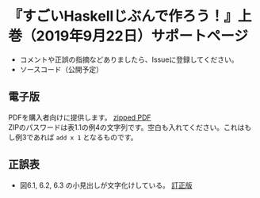 # 『すごいHaskellじぶんで作ろう！』上巻（2019年9月22日）サポートページ

* コメントや正誤の指摘などありましたら、Issueに登録してください。
* ソースコード（公開予定）

## 電子版

PDFを購入者向けに提供します。
[zipped PDF](https://github.com/gotoki-no-joe/support_writeyourhaskell1/blob/master/writeyourhaskell-0925.zip)  
ZIPのパスワードは表1.1の例4の文字列です。空白も入れてください。これはもし例3であれば `add x 1` となるものです。

## 正誤表

* 図6.1, 6.2, 6.3 の小見出しが文字化けしている。
[訂正版](https://github.com/gotoki-no-joe/support_writeyourhaskell1/blob/master/correction/fig6-123.pdf)
